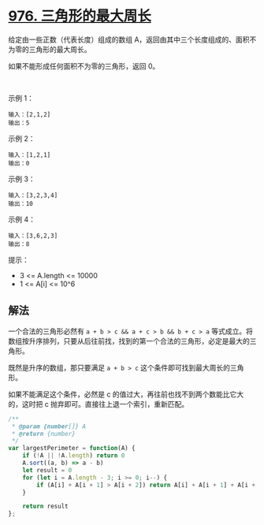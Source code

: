 # [976. 三角形的最大周长](https://leetcode-cn.com/problems/largest-perimeter-triangle/)
给定由一些正数（代表长度）组成的数组 A，返回由其中三个长度组成的、面积不为零的三角形的最大周长。

如果不能形成任何面积不为零的三角形，返回 0。

 

示例 1：
```
输入：[2,1,2]
输出：5
```

示例 2：
```
输入：[1,2,1]
输出：0
```

示例 3：
```
输入：[3,2,3,4]
输出：10
```

示例 4：
```
输入：[3,6,2,3]
输出：8
```
提示：

* 3 <= A.length <= 10000
* 1 <= A[i] <= 10^6

## 解法
一个合法的三角形必然有 `a + b > c && a + c > b && b + c > a` 等式成立。将数组按升序排列，只要从后往前找，找到的第一个合法的三角形，必定是最大的三角形。

既然是升序的数组，那只要满足 `a + b > c` 这个条件即可找到最大周长的三角形。

如果不能满足这个条件，必然是 c 的值过大，再往前也找不到两个数能比它大的，这时把 c 抛弃即可。直接往上退一个索引，重新匹配。
```js
/**
 * @param {number[]} A
 * @return {number}
 */
var largestPerimeter = function(A) {
    if (!A || !A.length) return 0
    A.sort((a, b) => a - b)
    let result = 0
    for (let i = A.length - 3; i >= 0; i--) {
        if (A[i] + A[i + 1] > A[i + 2]) return A[i] + A[i + 1] + A[i + 2]
    }

    return result
};
```
